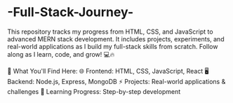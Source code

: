 # -Full-Stack-Journey-
This repository tracks my progress from HTML, CSS, and JavaScript to advanced MERN stack development. It includes projects, experiments, and real-world applications as I build my full-stack skills from scratch. Follow along as I learn, code, and grow! 💻🔥

📌 What You'll Find Here:
🌐 Frontend: HTML, CSS, JavaScript, React
🖥️ Backend: Node.js, Express, MongoDB
⚡ Projects: Real-world applications & challenges
📖 Learning Progress: Step-by-step development
